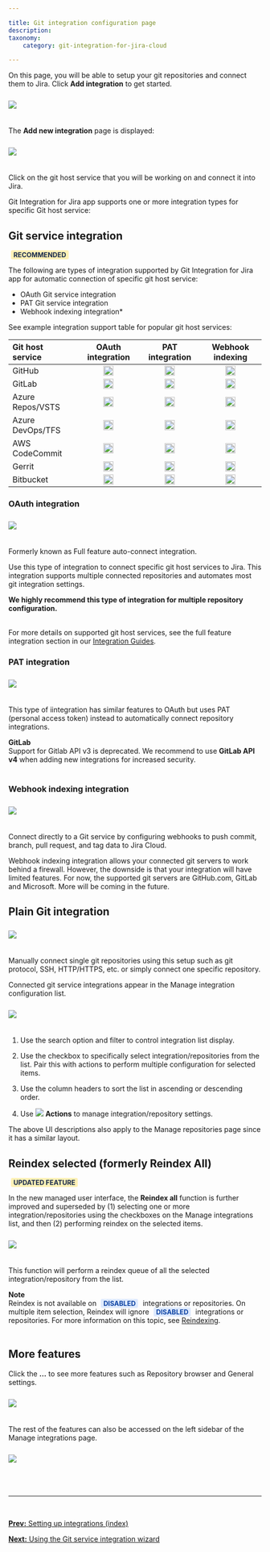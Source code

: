 ```yaml
---

title: Git integration configuration page
description:
taxonomy:
    category: git-integration-for-jira-cloud

---
```


On this page, you will be able to setup your git repositories and connect them to Jira. Click **Add integration** to get started.

<img src='/wp-content/uploads/gij-gitcloud-managed-ui-webhook-idx-setup.png' style='display:block;max-width:100%;margin:25px auto 35px auto' />

The **Add new integration** page is displayed:

<img src='/wp-content/uploads/gij-gitcloud-managed-ui-sel-git-host-service-page.png' style='display:block;max-width:100%;margin:25px auto 35px auto' />

Click on the git host service that you will be working on and connect it into Jira.

Git Integration for Jira app supports one or more integration types for specific Git host service:

## Git service integration

<b style='background-color:#FFF1B6; padding:1px 5px; color:#172A4C; border-radius:3px; margin: 0 5px; font-size: small;'>RECOMMENDED</b>

The following are types of integration supported by Git Integration for Jira app for automatic connection of specific git host service: 

*   OAuth Git service integration
*   PAT Git service integration
*   Webhook indexing integration*

See example integration support table for popular git host services:

| Git host service | OAuth integration | PAT integration | Webhook indexing |
| :--- | :---: | :---: | :---: |
| GitHub | <img src='/wp-content/uploads/gij-matrix-open-check-green.png' width=20 height=20 /> | <img src='/wp-content/uploads/gij-matrix-open-check-green.png' width=20 height=20 /> | <img src='/wp-content/uploads/gij-matrix-open-check-green.png' width=20 height=20 /> |
| GitLab | <img src='/wp-content/uploads/gij-matrix-open-not-red.png' width=20 height=20 /> | <img src='/wp-content/uploads/gij-matrix-open-check-green.png' width=20 height=20 /> | <img src='/wp-content/uploads/gij-matrix-open-check-green.png' width=20 height=20 /> |
| Azure Repos/VSTS | <img src='/wp-content/uploads/gij-matrix-open-check-green.png' width=20 height=20 /> | <img src='/wp-content/uploads/gij-matrix-open-check-green.png' width=20 height=20 /> | <img src='/wp-content/uploads/gij-matrix-open-check-green.png' width=20 height=20 /> |
| Azure DevOps/TFS | <img src='/wp-content/uploads/gij-matrix-open-check-green.png' width=20 height=20 /> | <img src='/wp-content/uploads/gij-matrix-open-not-red.png' width=20 height=20 /> | <img src='/wp-content/uploads/gij-matrix-open-check-green.png' width=20 height=20 /> |
| AWS CodeCommit | <img src='/wp-content/uploads/gij-matrix-open-check-green.png' width=20 height=20 /> | <img src='/wp-content/uploads/gij-matrix-open-not-red.png' width=20 height=20 /> | <img src='/wp-content/uploads/gij-matrix-open-not-red.png' width=20 height=20 /> |
| Gerrit | <img src='/wp-content/uploads/gij-matrix-open-check-green.png' width=20 height=20 /> | <img src='/wp-content/uploads/gij-matrix-open-not-red.png' width=20 height=20 /> | <img src='/wp-content/uploads/gij-matrix-open-check-green.png' width=20 height=20 /> |
| Bitbucket | <img src='/wp-content/uploads/gij-matrix-open-check-green.png' width=20 height=20 /> | <img src='/wp-content/uploads/gij-matrix-open-not-red.png' width=20 height=20 /> | <img src='/wp-content/uploads/gij-matrix-open-not-red.png' width=20 height=20 /> |

### OAuth integration

<img src='/wp-content/uploads/gij-add-new-integration-oauth-sel.png' style='display:block;max-width:100%;margin:25px auto 35px auto' />

Formerly known as Full feature auto-connect integration.

Use this type of integration to connect specific git host services to Jira. This integration supports multiple connected repositories and automates most git integration settings.

<div class="bbb-callout bbb--tip">
    <div class="irow">
    <div class="ilogobox">
        <span class="logoimg"></span>
    </div>
    <div class="imsgbox">
        <b>We highly recommend this type of integration for multiple repository configuration.</b>
    </div>
    </div>
</div>
<br>

For more details on supported git host services, see the full feature integration section in our [Integration Guides](/git-integration-for-jira-cloud/integration-guide-gij-cloud/).

### PAT integration

<img src='/wp-content/uploads/git-add-new-integration-pat-sel.png' style='display:block;max-width:100%;margin:25px auto 35px auto' />

This type of iintegration has similar features to OAuth but uses PAT (personal access token) instead to automatically connect repository integrations.

<div class="bbb-callout bbb--error">
    <div class="irow">
    <div class="ilogobox">
        <span class="logoimg"></span>
    </div>
    <div class="imsgbox">
        <b>GitLab</b><br>
        Support for Gitlab API v3 is deprecated. We recommend to use <b>GitLab API v4</b> when adding new integrations for increased security.
    </div>
    </div>
</div>
<br>

### Webhook indexing integration

<img src='/wp-content/uploads/gij-add-new-integration-webhook-indexing-sel.png' style='display:block;max-width:100%;margin:25px auto 35px auto' />

Connect directly to a Git service by configuring webhooks to push commit, branch, pull request, and tag data to Jira Cloud.

Webhook indexing integration allows your connected git servers to work behind a firewall. However, the downside is that your integration will have limited features. For now, the supported git servers are GitHub.com, GitLab and Microsoft. More will be coming in the future.

## Plain Git integration

<img src='/wp-content/uploads/gij-add-new-integration-plain-git-sel.png' style='display:block;max-width:100%;margin:25px auto 35px auto' />

Manually connect single git repositories using this setup such as git protocol, SSH, HTTP/HTTPS, etc. or simply connect one specific repository.

Connected git service integrations appear in the Manage integration configuration list.

<img src='/wp-content/uploads/gij-add-new-integration-plain-git-repo-list-view.png' style='display:block;max-width:100%;margin:25px auto 35px auto' />

1.  Use the search option and filter to control integration list display.

2.  Use the checkbox to specifically select integration/repositories from the list. Pair this with actions to perform multiple configuration for selected items.

3.  Use the column headers to sort the list in ascending or descending order.

4.  Use ![](/wp-content/uploads/actions-icon.png) **Actions** to manage integration/repository settings.

The above UI descriptions also apply to the Manage repositories page since it has a similar layout.

## Reindex selected (formerly Reindex All)

<b style='background-color:#FFF1B6; padding:1px 5px; color:#172A4C; border-radius:3px; margin: 0 5px; font-size: small;'>UPDATED FEATURE</b>

In the new managed user interface, the **Reindex all** function is further improved and superseded by (1) selecting one or more integration/repositories using the checkboxes on the Manage integrations list, and then (2) performing reindex on the selected items.

<img src='/wp-content/uploads/gij-gitcloud-gitmgr-checkboxes-reindex-selected.png' style='display:block;max-width:100%;margin:25px auto 35px auto' />

This function will perform a reindex queue of all the selected integration/repository from the list.

<div class="bbb-callout bbb--note">
    <div class="irow">
    <div class="ilogobox">
        <span class="logoimg"></span>
    </div>
    <div class="imsgbox">
        <b>Note</b><br>
        Reindex is not available on <b style='background-color:#DEEAFE; padding:1px 5px; color:#0C42A3; border-radius:3px; margin: 0 5px; font-size: small;'>DISABLED</b> integrations or repositories. On multiple item selection, Reindex will ignore <b style='background-color:#DEEAFE; padding:1px 5px; color:#0C42A3; border-radius:3px; margin: 0 5px; font-size: small;'>DISABLED</b> integrations or repositories. For more information on this topic, see <a href='/git-integration-for-jira-cloud/reindexing-gij-cloud'>Reindexing</a>.
    </div>
    </div>
</div>
<br>

## More features

Click the **…** to see more features such as Repository browser and General settings.

<img src='/wp-content/uploads/gij-gitcloud-gitmgr-other-features-sel.png' style='display:block;max-width:100%;margin:25px auto 35px auto' />

The rest of the features can also be accessed on the left sidebar of the Manage integrations page.

<img src='/wp-content/uploads/gij-gitcloud-gitmgr-sidebar-features.png' style='display:block;max-width:100%;margin:25px auto 35px auto' />

&nbsp;
* * *
&nbsp;

[**Prev:** Setting up integrations (index)](/git-integration-for-jira-cloud/setting-up-integrations-gij-cloud/)

[**Next:** Using the Git service integration wizard](/git-integration-for-jira-cloud/using-the-git-service-integration-wizard-gij-cloud/)


